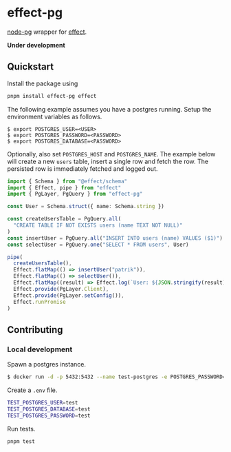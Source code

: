 # effect-pg

[node-pg](https://github.com/brianc/node-postgres) wrapper for
[effect](https://github.com/Effect-TS).

**Under development**

## Quickstart

Install the package using

```bash
pnpm install effect-pg effect
```

The following example assumes you have a postgres running. Setup the environment
variables as follows.

```
$ export POSTGRES_USER=<USER>
$ export POSTGRES_PASSWORD=<PASSWORD>
$ export POSTGRES_DATABASE=<PASSWORD>
```

Optionally, also set `POSTGRES_HOST` and `POSTGRES_NAME`. The example below will
create a new `users` table, insert a single row and fetch the row. The persisted
row is immediately fetched and logged out.

```typescript
import { Schema } from "@effect/schema"
import { Effect, pipe } from "effect"
import { PgLayer, PgQuery } from "effect-pg"

const User = Schema.struct({ name: Schema.string })

const createUsersTable = PgQuery.all(
  "CREATE TABLE IF NOT EXISTS users (name TEXT NOT NULL)"
)
const insertUser = PgQuery.all("INSERT INTO users (name) VALUES ($1)")
const selectUser = PgQuery.one("SELECT * FROM users", User)

pipe(
  createUsersTable(),
  Effect.flatMap(() => insertUser("patrik")),
  Effect.flatMap(() => selectUser()),
  Effect.flatMap((result) => Effect.log(`User: ${JSON.stringify(result)}`)),
  Effect.provide(PgLayer.Client),
  Effect.provide(PgLayer.setConfig()),
  Effect.runPromise
)
```

## Contributing

### Local development

Spawn a postgres instance.

```bash
$ docker run -d -p 5432:5432 --name test-postgres -e POSTGRES_PASSWORD=test -e POSTGRES_USER=test postgres
```

Create a `.env` file.

```bash
TEST_POSTGRES_USER=test
TEST_POSTGRES_DATABASE=test
TEST_POSTGRES_PASSWORD=test
```

Run tests.

```bash
pnpm test
```
